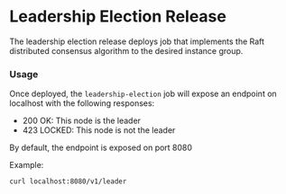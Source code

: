 Leadership Election Release
=================

The leadership election release deploys job that implements the Raft distributed consensus algorithm to the desired
 instance group.
 
### Usage

Once deployed, the `leadership-election` job will expose an endpoint on localhost with the following responses:
- 200 OK: This node is the leader
- 423 LOCKED: This node is not the leader

By default, the endpoint is exposed on port 8080

Example:

`curl localhost:8080/v1/leader`

